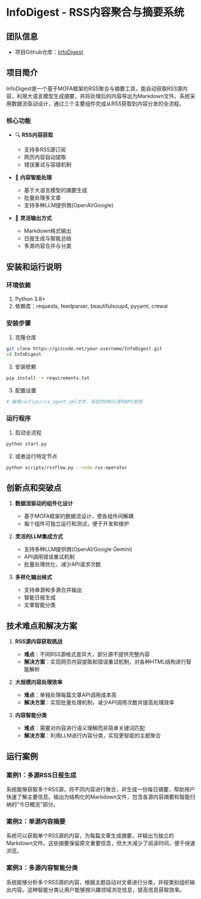 # InfoDigest - RSS内容聚合与摘要系统

## 团队信息

- 项目Github仓库：[InfoDigest](https://github.com/BH3GEI/InfoDigest)

## 项目简介

InfoDigest是一个基于MOFA框架的RSS聚合与摘要工具，能自动获取RSS源内容，利用大语言模型生成摘要，并将处理后的内容导出为Markdown文件。系统采用数据流驱动设计，通过三个主要组件完成从RSS获取到内容分发的全流程。

### 核心功能

- 🔍 **RSS内容获取**
  - 支持多RSS源订阅
  - 网页内容自动提取
  - 错误重试与容错机制

- 🤖 **内容智能处理**
  - 基于大语言模型的摘要生成
  - 批量处理多文章
  - 支持多种LLM提供商(OpenAI/Google)

- 📨 **灵活输出方式**
  - Markdown格式输出
  - 日报生成与智能总结
  - 多源内容合并与分类

## 安装和运行说明

### 环境依赖

1. Python 3.8+
2. 依赖库：requests, feedparser, beautifulsoup4, pyyaml, crewai

### 安装步骤

1. 克隆仓库
```bash
git clone https://gitcode.net/your-username/InfoDigest.git
cd InfoDigest
```

2. 安装依赖
```bash
pip install -r requirements.txt
```

3. 配置设置
```bash
# 编辑configs/rss_agent.yml文件，添加您的RSS源和API密钥
```

### 运行程序

1. 启动全流程
```bash
python start.py
```

2. 或者运行特定节点
```bash
python scripts/rssflow.py --node rss-operator
```

## 创新点和突破点

1. **数据流驱动的组件化设计**
   - 基于MOFA框架的数据流设计，使各组件间解耦
   - 每个组件可独立运行和测试，便于开发和维护

2. **灵活的LLM集成方式**
   - 支持多种LLM提供商(OpenAI/Google Gemini)
   - API调用错误重试机制
   - 批量处理优化，减少API请求次数

3. **多样化输出格式**
   - 支持单源和多源合并输出
   - 智能日报生成
   - 文章智能分类

## 技术难点和解决方案

1. **RSS源内容获取挑战**
   - **难点**：不同RSS源格式差异大，部分源不提供完整内容
   - **解决方案**：实现网页内容提取和错误重试机制，对各种HTML结构进行智能解析

2. **大规模内容处理效率**
   - **难点**：单独处理每篇文章API调用成本高
   - **解决方案**：实现批量处理机制，减少API调用次数并提高处理效率

3. **内容智能分类**
   - **难点**：需要对内容进行语义理解而非简单关键词匹配
   - **解决方案**：利用LLM进行内容分类，实现更智能的主题聚合

## 运行案例

### 案例1：多源RSS日报生成

系统能够获取多个RSS源，将不同内容进行聚合，并生成一份每日摘要，帮助用户快速了解主要信息。输出为结构化的Markdown文件，包含各源内容摘要和智能归纳的"今日概览"部分。

### 案例2：单源内容摘要

系统可以获取单个RSS源的内容，为每篇文章生成摘要，并输出为独立的Markdown文件。这些摘要保留原文重要信息，但大大减少了阅读时间，便于快速浏览。

### 案例3：多源内容智能分类

系统能够分析多个RSS源的内容，根据主题自动对文章进行分类，并按类别组织输出内容。这种智能分类让用户能够按兴趣领域浏览信息，提高信息获取效率。


